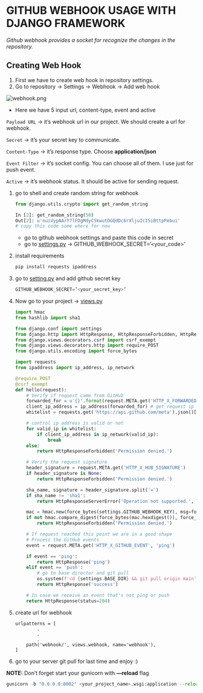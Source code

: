 # GITHUB WEBHOOK USAGE WITH DJANGO FRAMEWORK

*Github webhook provides a socket for recognize the changes in the repository.*

## **Creating Web Hook**

1. First we have to create web hook  in repository settings.
2. Go to repository → Settings → Webhook →  Add web hook

![webhook.png](GITHUB%20WEBHOOK%204b2b3bc98faa4c39be8fea3526c6928a/webhook.png)

- Here we have 5 input url, content-type, event and active

`Payload URL` → it’s webhook url in our project. We should create a url for webhook.

`Secret` → it’s your secret key to communicate. 

`Content-Type` → it’s response type. Choose **application/json**

`Event Filter` → it’s socket config. You can choose all of them. I use just for push event.

`Active` → it’s webhook status. It should be active for sending request.

1. go to shell and create random string for webhook
    
    ```python
    from django.utils.crypto import get_random_string
    
    In [2]: get_random_string(50)
    Out[2]: u'nuiVypAArY7lFDgMdyC5kwutDGQdDc6rXljuIcI5iBttpPebui'
    # copy this code some where for now
    ```
    
    - go to github webhook settings and paste this code in secret
    - go to [settings.py](http://settings.py) → GITHUB_WEBHOOK_SECRET=’<your_code>’
2. install requirements
    
    ```python
    pip install requests ipaddress
    ```
    
3. go to [setting.py](http://setting.py) and add github secret key
    
    ```python
    GITHUB_WEBHOOK_SECRET=’<your_secret_key>’
    ```
    
4. Now go to your project → [views.py](http://views.py)
    
    ```python
    import hmac
    from hashlib import sha1
    
    from django.conf import settings
    from django.http import HttpResponse, HttpResponseForbidden, HttpResponseServerError
    from django.views.decorators.csrf import csrf_exempt
    from django.views.decorators.http import require_POST
    from django.utils.encoding import force_bytes
    
    import requests
    from ipaddress import ip_address, ip_network
    
    @require_POST
    @csrf_exempt
    def hello(request):
        # Verify if request came from GitHub
        forwarded_for = u'{}'.format(request.META.get('HTTP_X_FORWARDED_FOR'))
        client_ip_address = ip_address(forwarded_for) # get request ip address
        whitelist = requests.get('https://api.github.com/meta').json()['hooks'] # get github hook's ips
    
        # control ip address is valid or not
        for valid_ip in whitelist:
            if client_ip_address in ip_network(valid_ip):
                break
        else:
            return HttpResponseForbidden('Permission denied.')
    
        # Verify the request signature
        header_signature = request.META.get('HTTP_X_HUB_SIGNATURE')
        if header_signature is None:
            return HttpResponseForbidden('Permission denied.')
    
        sha_name, signature = header_signature.split('=')
        if sha_name != 'sha1':
            return HttpResponseServerError('Operation not supported.', status=501)
    
        mac = hmac.new(force_bytes(settings.GITHUB_WEBHOOK_KEY), msg=force_bytes(request.body), digestmod=sha1)
        if not hmac.compare_digest(force_bytes(mac.hexdigest()), force_bytes(signature)):
            return HttpResponseForbidden('Permission denied.')
    
        # If request reached this point we are in a good shape
        # Process the GitHub events
        event = request.META.get('HTTP_X_GITHUB_EVENT', 'ping')
    
        if event == 'ping':
            return HttpResponse('ping')
        elif event == 'push':
            # go to base director and git pull 
            os.system(f'cd {settings.BASE_DIR} && git pull origin main') 
            return HttpResponse('success')
    
        # In case we receive an event that's not ping or push
        return HttpResponse(status=204)
    ```
    
1. create url for webhook
    
    ```
    urlpatterns = [
    		.
    		.
    		.
        path('webhook/', views.webhook, name='webhook'),
    ]
    ```
    
2. go to your server git pull for last time and enjoy :)

**NOTE:** Don’t forget start your gunicorn with **—reload** flag

```python
gunicorn -b "0.0.0.0:8002" <your_project_name>.wsgi:application --reload
```
